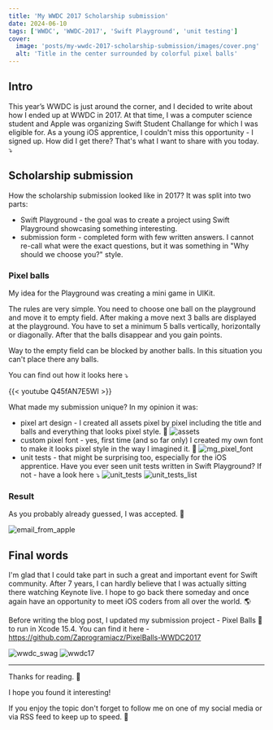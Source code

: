 ```yaml
---
title: 'My WWDC 2017 Scholarship submission'
date: 2024-06-10
tags: ['WWDC', 'WWDC-2017', 'Swift Playground', 'unit testing']
cover: 
  image: 'posts/my-wwdc-2017-scholarship-submission/images/cover.png'
  alt: 'Title in the center surrounded by colorful pixel balls'
---
```


## Intro

This year’s WWDC is just around the corner, and I decided to write about how I ended up at WWDC in 2017. At that time, I was a computer science student and Apple was organizing Swift Student Challange for which I was eligible for. As a young iOS apprentice, I couldn't miss this opportunity - I signed up. How did I get there? That's what I want to share with you today. ⤵️

## Scholarship submission

How the scholarship submission looked like in 2017? It was split into two parts: 
- Swift Playground - the goal was to create a project using Swift Playground showcasing something interesting.
- submission form - completed form with few written answers. I cannot re-call what were the exact questions, but it was something in "Why should we choose you?" style.

### Pixel balls

My idea for the Playground was creating a mini game in UIKit.

The rules are very simple. You need to choose one ball on the playground and move it to empty field. After making a move next 3 balls are displayed at the playground. You have to set a minimum 5 balls vertically, horizontally or diagonally. After that the balls disappear and you gain points.

Way to the empty field can be blocked by another balls. In this situation you can't place there any balls.

You can find out how it looks here ⤵️

{{< youtube Q45fAN7E5WI >}}
</br>

What made my submission unique? In my opinion it was:
- pixel art design - I created all assets pixel by pixel including the title and balls and everything that looks pixel style. 👾
![assets](images/assets.png)
- custom pixel font - yes, first time (and so far only) I created my own font to make it looks pixel style in the way I imagined it. 💭
![mg_pixel_font](images/mg_pixel_font.png)
- unit tests - that might be surprising too, especially for the iOS apprentice. Have you ever seen unit tests written in Swift Playground? If not - have a look here ⤵️
![unit_tests](images/unit_tests.png)
![unit_tests_list](images/unit_tests_list.png)

### Result

As you probably already guessed, I was accepted. 🎉

![email_from_apple](images/email_from_apple.png)

## Final words

I'm glad that I could take part in such a great and important event for Swift community. After 7 years, I can hardly believe that I was actually sitting there watching Keynote live. I hope to go back there someday and once again have an opportunity to meet iOS coders from all over the world. 🌎

Before writing the blog post, I updated my submission project - Pixel Balls 👾 to run in Xcode 15.4. You can find it here - https://github.com/Zaprogramiacz/PixelBalls-WWDC2017

![wwdc_swag](images/wwdc_swag.jpeg)
![wwdc17](images/wwdc17.jpg)

---

Thanks for reading. 📖

I hope you found it interesting!

If you enjoy the topic don't forget to follow me on one of my social media or via RSS feed to keep up to speed. 🚀
